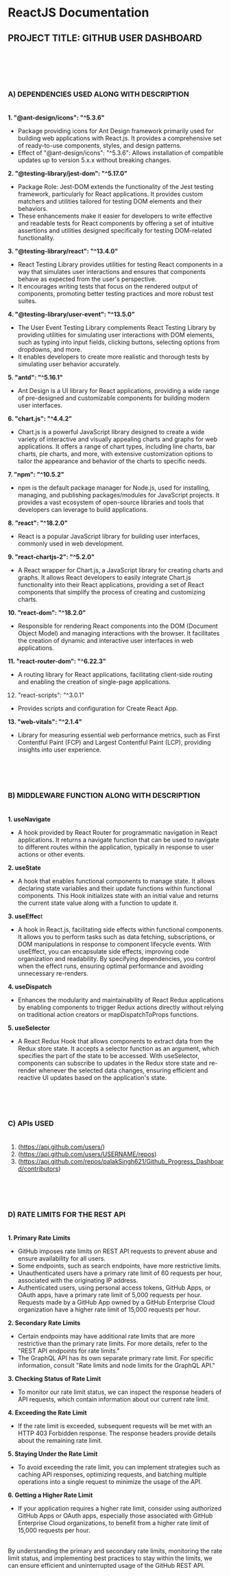 # ReactJS   Documentation   <br>       
## PROJECT TITLE: GITHUB USER DASHBOARD               
<br><br><br><br>


### A)	DEPENDENCIES USED ALONG WITH DESCRIPTION       <br><br>               

**1.	"@ant-design/icons": "^5.3.6"**
-	Package providing icons for Ant Design framework primarily used for building web applications with React.js. It provides a comprehensive set of ready-to-use components, styles, and design patterns.
-	Effect of "@ant-design/icons": "^5.3.6": Allows installation of compatible updates up to version 5.x.x without breaking changes.

**2.	"@testing-library/jest-dom": "^5.17.0"**
-	Package Role: Jest-DOM extends the functionality of the Jest testing framework, particularly for React applications. It provides custom matchers and utilities tailored for testing DOM elements and their behaviors. 
-	These enhancements make it easier for developers to write effective and readable tests for React components by offering a set of intuitive assertions and utilities designed specifically for testing DOM-related functionality.

**3.	"@testing-library/react": "^13.4.0"**
-	React Testing Library provides utilities for testing React components in a way that simulates user interactions and ensures that components behave as expected from the user's perspective.
-	It encourages writing tests that focus on the rendered output of components, promoting better testing practices and more robust test suites.

**4.	"@testing-library/user-event": "^13.5.0"**
-	The User Event Testing Library complements React Testing Library by providing utilities for simulating user interactions with DOM elements, such as typing into input fields, clicking buttons, selecting options from dropdowns, and more.
-	It enables developers to create more realistic and thorough tests by simulating user behavior accurately.

**5.	"antd": "^5.16.1"**
-	Ant Design is a UI library for React applications, providing a wide range of pre-designed and customizable components for building modern user interfaces.

**6.	"chart.js": "^4.4.2"**
-	Chart.js is a powerful JavaScript library designed to create a wide variety of interactive and visually appealing charts and graphs for web applications. It offers a range of chart types, including line charts, bar charts, pie charts, and more, with extensive customization options to tailor the appearance and behavior of the charts to specific needs.

**7.	"npm": "^10.5.2"**
-	npm is the default package manager for Node.js, used for installing, managing, and publishing packages/modules for JavaScript projects. It provides a vast ecosystem of open-source libraries and tools that developers can leverage to build applications.

**8.	"react": "^18.2.0"**
-	React is a popular JavaScript library for building user interfaces, commonly used in web development.

**9.	"react-chartjs-2": "^5.2.0"**
-	A React wrapper for Chart.js, a JavaScript library for creating charts and graphs. It allows React developers to easily integrate Chart.js functionality into their React applications, providing a set of React components that simplify the process of creating and customizing charts.

**10.	 "react-dom": "^18.2.0"**
-	Responsible for rendering React components into the DOM (Document Object Model) and managing interactions with the browser. It facilitates the creation of dynamic and interactive user interfaces in web applications.

**11.	 "react-router-dom": "^6.22.3"**
-	A routing library for React applications, facilitating client-side routing and enabling the creation of single-page applications.

12.	 "react-scripts": "^3.0.1"
-	Provides scripts and configuration for Create React App.

**13.	 "web-vitals": "^2.1.4"**
-	Library for measuring essential web performance metrics, such as First Contentful Paint (FCP) and Largest Contentful Paint (LCP), providing insights into user experience.


<br><br><br>




### B)	MIDDLEWARE FUNCTION ALONG WITH DESCRIPTION<br><br>

**1.	useNavigate**
-	A hook provided by React Router for programmatic navigation in React applications. It returns a navigate function that can be used to navigate to different routes within the application, typically in response to user actions or other events.

**2.	useState**
-	A hook that enables functional components to manage state. It allows declaring state variables and their update functions within functional components. This Hook initializes state with an initial value and returns the current state value along with a function to update it. 

**3.	useEffec**t
-	A hook in React.js, facilitating side effects within functional components. It allows you to perform tasks such as data fetching, subscriptions, or DOM manipulations in response to component lifecycle events. With useEffect, you can encapsulate side effects, improving code organization and readability. By specifying dependencies, you control when the effect runs, ensuring optimal performance and avoiding unnecessary re-renders.

**4.	useDispatch**
-	Enhances the modularity and maintainability of React Redux applications by enabling components to trigger Redux actions directly without relying on traditional action creators or mapDispatchToProps functions.

**5.	useSelector**
-	A React Redux Hook that allows components to extract data from the Redux store state. It accepts a selector function as an argument, which specifies the part of the state to be accessed. With useSelector, components can subscribe to updates in the Redux store state and re-render whenever the selected data changes, ensuring efficient and reactive UI updates based on the application's state.


<br><br><br>




### C) APIs USED<br><br>

1. (https://api.github.com/users/)
2. (https://api.github.com/users/USERNAME/repos)
3. (https://api.github.com/repos/palakSingh621/Github_Progress_Dashboard/contributors)
<br><br><br>
<br>





### D)	RATE LIMITS FOR THE REST API<br><br>

**1.	Primary Rate Limits**
-	GitHub imposes rate limits on REST API requests to prevent abuse and ensure availability for all users.
-	Some endpoints, such as search endpoints, have more restrictive limits.
-	Unauthenticated users have a primary rate limit of 60 requests per hour, associated with the originating IP address.
-	Authenticated users, using personal access tokens, GitHub Apps, or OAuth apps, have a primary rate limit of 5,000 requests per hour. Requests made by a GitHub App owned by a GitHub Enterprise Cloud organization have a higher rate limit of 15,000 requests per hour.

**2.	Secondary Rate Limits**
-	Certain endpoints may have additional rate limits that are more restrictive than the primary rate limits. For more details, refer to the "REST API endpoints for rate limits."
-	The GraphQL API has its own separate primary rate limit. For specific information, consult "Rate limits and node limits for the GraphQL API."

**3.	Checking Status of Rate Limit**
-	To monitor our rate limit status, we can inspect the response headers of API requests, which contain information about our current rate limit.

**4.	Exceeding the Rate Limit**
-	If the rate limit is exceeded, subsequent requests will be met with an HTTP 403 Forbidden response. The response headers provide details about the remaining rate limit.

**5.	Staying Under the Rate Limit**
-	To avoid exceeding the rate limit, you can implement strategies such as caching API responses, optimizing requests, and batching multiple operations into a single request to minimize the usage of the API.

**6.	Getting a Higher Rate Limit**
-	If your application requires a higher rate limit, consider using authorized GitHub Apps or OAuth apps, especially those associated with GitHub Enterprise Cloud organizations, to benefit from a higher rate limit of 15,000 requests per hour.
<br><br>

By understanding the primary and secondary rate limits, monitoring the rate limit status, and implementing best practices to stay within the limits, we can ensure efficient and uninterrupted usage of the GitHub REST API.
